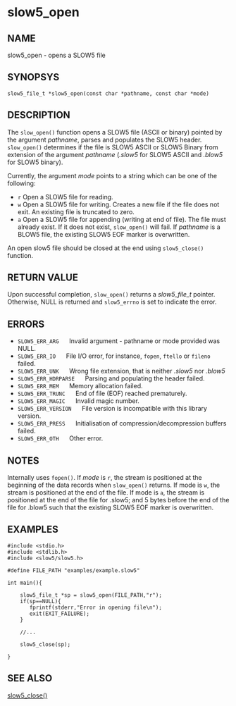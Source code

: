 # slow5_open

## NAME
slow5_open - opens a SLOW5 file

## SYNOPSYS
`slow5_file_t *slow5_open(const char *pathname, const char *mode)`

## DESCRIPTION

The `slow_open()` function opens a SLOW5 file (ASCII or binary) pointed by the argument *pathname*, parses and populates the SLOW5 header. `slow_open()` determines if the file is SLOW5 ASCII or SLOW5 Binary from extension of the argument *pathname* (*.slow5* for SLOW5 ASCII and *.blow5* for SLOW5 binary).

Currently, the argument *mode* points to a string which can be one of the following:

* `r`   Open a SLOW5 file for reading.
* `w`   Open a SLOW5 file for writing. Creates a new file if the file does not exit. An existing file is truncated to zero.
* `a`   Open a SLOW5 file for appending (writing at end of file). The file must already exist. If it does not exist, `slow_open()` will fail. If *pathname* is a BLOW5 file, the existing SLOW5 EOF marker is overwritten.

An open slow5 file should be closed at the end using `slow5_close()` function.


## RETURN VALUE

Upon successful completion, `slow_open()` returns a *slow5_file_t* pointer. Otherwise, NULL is returned and `slow5_errno` is set to indicate the error.

## ERRORS

* `SLOW5_ERR_ARG`
  &nbsp;&nbsp;&nbsp;&nbsp; Invalid argument - pathname or mode provided was NULL.
* `SLOW5_ERR_IO`
  &nbsp;&nbsp;&nbsp;&nbsp; File I/O error, for instance, `fopen`, `ftello` or `fileno` failed.
* `SLOW5_ERR_UNK`
  &nbsp;&nbsp;&nbsp;&nbsp; Wrong file extension, that is neither *.slow5* nor *.blow5*
* `SLOW5_ERR_HDRPARSE`
  &nbsp;&nbsp;&nbsp;&nbsp; Parsing and populating the header failed.
* `SLOW5_ERR_MEM`
  &nbsp;&nbsp;&nbsp;&nbsp; Memory allocation failed.
* `SLOW5_ERR_TRUNC`
  &nbsp;&nbsp;&nbsp;&nbsp; End of file (EOF) reached prematurely.
* `SLOW5_ERR_MAGIC`
  &nbsp;&nbsp;&nbsp;&nbsp; Invalid magic number.
* `SLOW5_ERR_VERSION`
  &nbsp;&nbsp;&nbsp;&nbsp; File version is incompatible with this library version.
* `SLOW5_ERR_PRESS`
  &nbsp;&nbsp;&nbsp;&nbsp; Initialisation of compression/decompression buffers failed.
* `SLOW5_ERR_OTH`
  &nbsp;&nbsp;&nbsp;&nbsp; Other error.


## NOTES
Internally uses `fopen()`. If *mode* is `r`, the stream is positioned at the beginning of the data records when `slow_open()` returns. If mode is `w`, the stream is positioned at the end of the file. If mode is `a`, the stream is positioned at the end of the file for .slow5; and 5 bytes before the end of the file for .blow5 such that the existing SLOW5 EOF marker is overwritten.


## EXAMPLES
```
#include <stdio.h>
#include <stdlib.h>
#include <slow5/slow5.h>

#define FILE_PATH "examples/example.slow5"

int main(){

    slow5_file_t *sp = slow5_open(FILE_PATH,"r");
    if(sp==NULL){
       fprintf(stderr,"Error in opening file\n");
       exit(EXIT_FAILURE);
    }

    //...

    slow5_close(sp);

}
```

## SEE ALSO

[slow5_close()](slow5_close.md)
